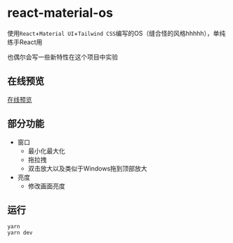 # react-material-os
使用`React`+`Material UI`+`Tailwind CSS`编写的OS（缝合怪的风格hhhhh），单纯练手React用

也偶尔会写一些新特性在这个项目中实验 

## 在线预览
[在线预览](https://mrleidesen.github.io/react-material-os/)

## 部分功能
* 窗口
  * 最小化最大化
  * 拖拉拽
  * 双击放大以及类似于Windows拖到顶部放大
* 亮度
  * 修改画面亮度

## 运行
```
yarn 
yarn dev
```
